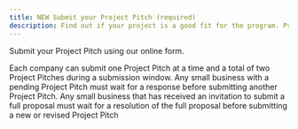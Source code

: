 ```yaml
---
title: NEW Submit your Project Pitch (required)
description: Find out if your project is a good fit for the program. Processing time: Up to three weeks.
---
```

Submit your Project Pitch using our online form.

Each company can submit one Project Pitch at a time and a total of two Project Pitches during a submission window. Any small business with a pending Project Pitch must wait for a response before submitting another Project Pitch. Any small business that has received an invitation to submit a full proposal must wait for a resolution of the full proposal before submitting a new or revised Project Pitch
